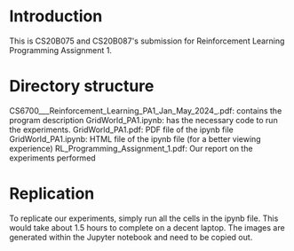 # Introduction 

This is CS20B075 and CS20B087's submission for Reinforcement Learning Programming Assignment 1. 

# Directory structure

CS6700___Reinforcement_Learning_PA1_Jan_May_2024_.pdf: contains the program description
GridWorld_PA1.ipynb: has the necessary code to run the experiments. 
GridWorld_PA1.pdf: PDF file of the ipynb file
GridWorld_PA1.ipynb: HTML file of the ipynb file (for a better viewing experience)
RL_Programming_Assignment_1.pdf: Our report on the experiments performed

# Replication

To replicate our experiments, simply run all the cells in the ipynb file. This would take about 1.5 hours to complete on a decent laptop. The images are generated within the Jupyter notebook and need to be copied out. 

